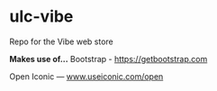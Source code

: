 # ulc-vibe

Repo for the Vibe web store



**Makes use of...**
Bootstrap - https://getbootstrap.com

Open Iconic — www.useiconic.com/open
